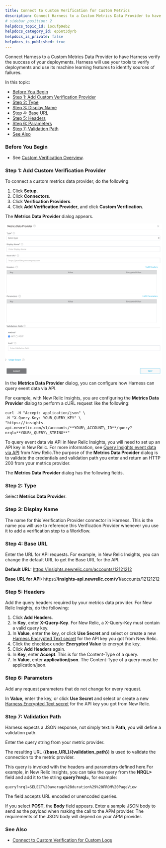 ```yaml
---
title: Connect to Custom Verification for Custom Metrics
description: Connect Harness to a Custom Metrics Data Provider to have Harness verify the success of your deployments.
# sidebar_position: 2
helpdocs_topic_id: iocufp9eb2
helpdocs_category_id: ep5nt3dyrb
helpdocs_is_private: false
helpdocs_is_published: true
---
```


Connect Harness to a Custom Metrics Data Provider to have Harness verify the success of your deployments. Harness will use your tools to verify deployments and use its machine learning features to identify sources of failures.

In this topic:

* [Before You Begin](#before_you_begin)
* [Step 1: Add Custom Verification Provider](#simple_slug)
* [Step 2: Type](#step_2_type)
* [Step 3: Display Name](#step_3_display_name)
* [Step 4: Base URL](#step_4_base_url)
* [Step 5: Headers](#step_5_headers)
* [Step 6: Parameters](#step_6_parameters)
* [Step 7: Validation Path](#step_7_validation_path)
* [See Also](#see_also)

### Before You Begin

* See [Custom Verification Overview](custom-verification-overview.md).

### Step 1: Add Custom Verification Provider

To connect a custom metrics data provider, do the following:

1. Click **Setup**.
2. Click **Connectors**.
3. Click **Verification Providers**.
4. Click **Add Verification Provider**, and click **Custom Verification**.

The **Metrics Data Provider** dialog appears.

![](./static/connect-to-custom-verification-for-custom-metrics-112.png)

In the **Metrics Data Provider** dialog, you can configure how Harness can query event data via API.

For example, with New Relic Insights, you are configuring the **Metrics Data Provider** dialog to perform a cURL request like the following:


```
curl -H "Accept: application/json" \  
-H "X-Query-Key: YOUR_QUERY_KEY" \  
"https://insights-api.newrelic.com/v1/accounts/**YOUR\_ACCOUNT\_ID**/query?nrql=**YOUR\_QUERY\_STRING**"
```
To query event data via API in New Relic Insights, you will need to set up an API key in New Relic. For more information, see [Query Insights event data via API](https://docs.newrelic.com/docs/insights/insights-api/get-data/query-insights-event-data-api) from New Relic.The purpose of the **Metrics Data Provider** dialog is to validate the credentials and validation path you enter and return an HTTP 200 from your metrics provider.

The **Metrics Data Provider** dialog has the following fields.

### Step 2: Type

Select **Metrics Data Provider**.

### Step 3: Display Name

The name for this Verification Provider connector in Harness. This is the name you will use to reference this Verification Provider whenever you use it to add a verification step to a Workflow.

### Step 4: Base URL

Enter the URL for API requests. For example, in New Relic Insights, you can change the default URL to get the Base URL for the API.

**Default URL:** https://insights.newrelic.com/accounts/12121212

**Base URL for API:** https://**insights-api.newrelic.com/v1**/accounts/12121212

### Step 5: Headers

Add the query headers required by your metrics data provider. For New Relic Insights, do the following:

1. Click **Add Headers**.
2. In **Key**, enter **X-Query-Key**. For New Relic, a X-Query-Key must contain a valid query key.
3. In **Value**, enter the key, or click **Use Secret** and select or create a new [Harness Encrypted Text secret](https://docs.harness.io/article/ygyvp998mu-use-encrypted-text-secrets) for the API key you got from New Relic.
4. Click the checkbox under **Encrypted Value** to encrypt the key.
5. Click **Add Headers** again.
6. In **Key**, enter **Accept**. This is for the Content-Type of a query.
7. In **Value**, enter **application/json**. The Content-Type of a query must be application/json.

### Step 6: Parameters

Add any request parameters that do not change for every request.

In **Value**, enter the key, or click **Use Secret** and select or create a new [Harness Encrypted Text secret](https://docs.harness.io/article/ygyvp998mu-use-encrypted-text-secrets) for the API key you got from New Relic.

### Step 7: Validation Path

Harness expects a JSON response, not simply text.In **Path**, you will define a validation path.

 Enter the query string from your metric provider. 

The resulting URL (**{base\_URL}/{validation\_path}**) is used to validate the connection to the metric provider. 

This query is invoked with the headers and parameters defined here.For example, in New Relic Insights, you can take the query from the **NRQL>** field and add it to the string **query?nrql=**, for example:


```
query?nrql=SELECT%20average%28duration%29%20FROM%20PageView
```
The field accepts URL encoded or unencoded queries.

If you select **POST**, the **Body** field appears. Enter a sample JSON body to send as the payload when making the call to the APM provider. The requirements of the JSON body will depend on your APM provider.

### See Also

* [Connect to Custom Verification for Custom Logs](connect-to-custom-verification-for-custom-logs.md)

